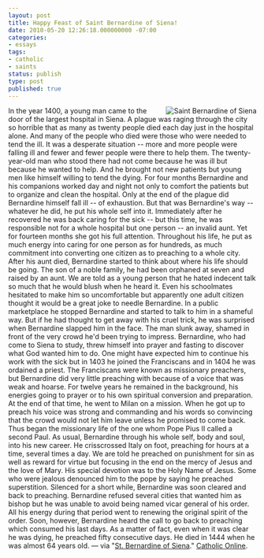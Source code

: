 ```yaml
---
layout: post
title: Happy Feast of Saint Bernardine of Siena!
date: 2010-05-20 12:26:18.000000000 -07:00
categories:
- essays
tags:
- catholic
- saints
status: publish
type: post
published: true
---
```

<img src="/assets/image001.jpg" alt="Saint Bernardine of Siena" style="float: right; padding-left: 1em;" /> In the year 1400, a young man came to the door of the largest hospital in Siena. A plague was raging through the city so horrible that as many as twenty people died each day just in the hospital alone. And many of the people who died were those who were needed to tend the ill. It was a desperate situation -- more and more people were falling ill and fewer and fewer people were there to help them.
The twenty-year-old man who stood there had not come because he was ill but because he wanted to help. And he brought not new patients but young men like himself willing to tend the dying. For four months Bernardine and his companions worked day and night not only to comfort the patients but to organize and clean the hospital. Only at the end of the plague did Bernardine himself fall ill -- of exhaustion.
But that was Bernardine's way -- whatever he did, he put his whole self into it. Immediately after he recovered he was back caring for the sick -- but this time, he was responsible not for a whole hospital but one person -- an invalid aunt. Yet for fourteen months she got his full attention. Throughout his life, he put as much energy into caring for one person as for hundreds, as much commitment into converting one citizen as to preaching to a whole city.
After his aunt died, Bernardine started to think about where his life should be going. The son of a noble family, he had been orphaned at seven and raised by an aunt. We are told as a young person that he hated indecent talk so much that he would blush when he heard it. Even his schoolmates hesitated to make him so uncomfortable but apparently one adult citizen thought it would be a great joke to needle Bernardine. In a public marketplace he stopped Bernardine and started to talk to him in a shameful way. But if he had thought to get away with his cruel trick, he was surprised when Bernardine slapped him in the face. The man slunk away, shamed in front of the very crowd he'd been trying to impress.
Bernardine, who had come to Siena to study, threw himself into prayer and fasting to discover what God wanted him to do. One might have expected him to continue his work with the sick but in 1403 he joined the Franciscans and in 1404 he was ordained a priest.
The Franciscans were known as missionary preachers, but Bernardine did very little preaching with because of a voice that was weak and hoarse. For twelve years he remained in the background, his energies going to prayer or to his own spiritual conversion and preparation.
At the end of that time, he went to Milan on a mission. When he got up to preach his voice was strong and commanding and his words so convincing that the crowd would not let him leave unless he promised to come back.
Thus began the missionary life of the one whom Pope Pius II called a second Paul. As usual, Bernardine through his whole self, body and soul, into his new career. He crisscrossed Italy on foot, preaching for hours at a time, several times a day. We are told he preached on punishment for sin as well as reward for virtue but focusing in the end on the mercy of Jesus and the love of Mary. His special devotion was to the Holy Name of Jesus.
Some who were jealous denounced him to the pope by saying he preached superstition. Silenced for a short while, Bernardine was soon cleared and back to preaching.
Bernardine refused several cities that wanted him as bishop but he was unable to avoid being named vicar general of his order. All his energy during that period went to renewing the original spirit of the order.
Soon, however, Bernardine heard the call to go back to preaching which consumed his last days. As a matter of fact, even when it was clear he was dying, he preached fifty consecutive days. He died in 1444 when he was almost 64 years old.
&mdash; via "[St. Bernardine of Siena](http://www.catholic.org/saints/saint.php?saint_id=7)." [Catholic Online](http://www.catholic.org/).
